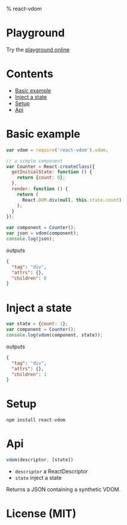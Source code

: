 % react-vdom

# Playground

Try the [playground online](https://gcanti.github.io/resources/react-vdom/playground/playground.html)

# Contents

- [Basic example](#basic-example)
- [Inject a state](#inject-a-state)
- [Setup](#setup)
- [Api](#api)

# Basic example

```js
var vdom = require('react-vdom').vdom;

// a simple component
var Counter = React.createClass({
  getInitialState: function () {
    return {count: 0};
  },
  render: function () {
    return (
      React.DOM.div(null, this.state.count)
    );
  }
});

var component = Counter();
var json = vdom(component);
console.log(json);
```

outputs 

```json
{
  "tag": "div",
  "attrs": {},
  "children": 0
}
```

# Inject a state

```js
var state = {count: 1};
var component = Counter();
console.log(vdom(component, state));
```

outputs 

```json
{
  "tag": "div",
  "attrs": {},
  "children": 1
}
```

# Setup

    npm install react-vdom

# Api

```js
vdom(descriptor, [state])
```

- `descriptor` a ReactDescriptor
- `state` inject a state

Returns a JSON containing a synthetic VDOM.

# License (MIT)